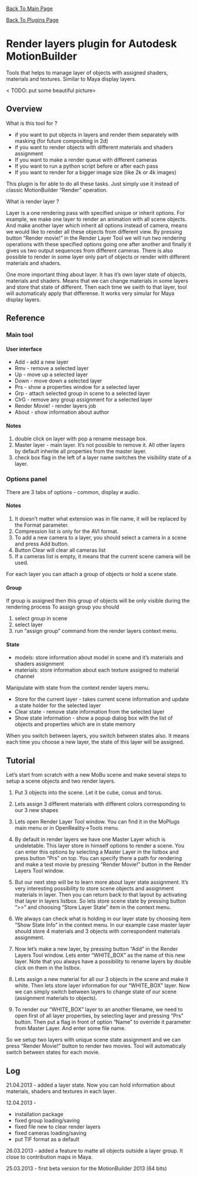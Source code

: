 [Back To Main Page](README.md)

[Back To Plugins Page](Plugins.md)

# Render layers plugin for Autodesk MotionBuilder

Tools that helps to manage layer of objects with assigned shaders, materials and textures. Similar to Maya display layers.

< TODO: put some beautiful picture>

## Overview

What is this tool for ?
- if you want to put objects in layers and render them separately with masking (for future compositing in 2d)
- if you want to render objects with different materials and shaders assignment
- If you want to make a render queue with different cameras
- If you want to run a python script before or after each pass
- If you want to render for a bigger image size (like 2k or 4k images)

This plugin is for able to do all these tasks. Just simply use it instead of classic MotionBuilder “Render” operation.

What is render layer ?

Layer is a one rendering pass with specified unique or inherit options. For example, we make one layer to render an animation with all scene objects. And make another layer which inherit all options instead of camera, means we would like to render all these objects from different view. By pressing button “Render movie!” in the Render Layer Tool we will run two rendering operations with these specified options going one after another and finally it gives us two output sequences from different cameras. There is also possible to render in some layer only part of objects or render with different materials and shaders.

One more important thing about layer. It has it’s own layer state of objects, materials and shaders. Means that we can change materials in some layers and store that state of different. Then each time we swith to that layer, tool will automaticaly apply that differense. It works very simular for Maya display layers.


## Reference

### Main tool
 
#### User interface
* Add - add a new layer
* Rmv - remove a selected layer
* Up - move up a selected layer
* Down - move down a selected layer
* Prs - show a properties window for a selected layer
* Grp - attach selected group in scene to a selected layer
* ClrG - remove any group assignment for a selected layer
* Render Movie! - render layers job
* About - show information about author

#### Notes
1) double click on layer with pop a rename message box.
2) Master layer - main layer. It’s not possible to remove it. All other layers by default inherite all properties from the master layer.
3) check box flag in the left of a layer name switches the visibility state of a layer.

### Options panel

There are 3 tabs of options - common, display и audio.

#### Notes
1) It doesn’t matter what extension was in file name, it will be replaced by the Format parameter.
2) Compression list is only for the AVI format.
3) To add a new camera to a layer, you should select a camera in a scene and press Add button.
4) Button Clear will clear all cameras list
5) If a cameras list is empty, it means that the current scene camera will be used.

For each layer you can attach a group of objects or hold a scene state.

#### Group
If group is assigned then this group of objects will be only visible during the rendering process
To assign group you should
1) select group in scene
2) select layer
3) run “assign group” command from the render layers context menu.

#### State
- models: store information about model in scene and it’s materials and shaders assignment
- materials: store information about each texture assigned to material channel

Manipulate with state from the context render layers menu.
* Store for the current layer - takes current scene information and update a state holder for the selected layer
* Clear state - remove state information from the selected layer
* Show state information - show a popup dialog box with the list of objects and properties which are in state memory

When you switch between layers, you switch between states also. It means each time you choose a new layer, the state of this layer will be assigned.

## Tutorial

Let’s start from scratch with a new MoBu scene and make several steps to setup a scene objects and two render layers.

1. Put 3 objects into the scene. Let it be cube, conus and torus.


2. Lets assign 3 different materials with different colors corresponding to our 3 new shapes


3. Lets open Render Layer Tool window. You can find it in the MoPlugs main menu or in OpenReality->Tools menu.


4. By default in render layers we have one Master Layer which is undeletable. This layer store in himself options to render a scene. You can enter this options by selecting a Master Layer in the listbox and press button “Prs” on top. You can specify there a path for rendering and make a test movie by pressing “Render Movie!” button in the Render Layers Tool window.


4. But our next step will be to learn more about layer state assignment. It’s very interesting possibility to store scene objects and assignment materials in layer. Then you can return back to that layout by activating that layer in layers listbox. So lets store scene state by pressing button “>>” and choosing “Store Layer State” item in the context menu.


5. We always can check what is holding in our layer state by choosing item “Show State Info” in the context menu. In our example case master layer should store 4 materials and 3 objects with correspondent materials assignment.


6. Now let’s make a new layer, by pressing button “Add” in the Render Layers Tool window. Lets enter “WHITE_BOX” as the name of this new layer. Note that you always have a possibility to rename layers by double click on them in the listbox.


7. Lets assign a new material for all our 3 objects in the scene and make it white. Then lets store layer information for our “WHITE_BOX” layer. Now we can simply switch between layers to change state of our scene (assignment materials to objects).

8. To render our “WHITE_BOX” layer to an another filename, we need to open first of all layer properties, by selecting layer and pressing “Prs” button. Then put a flag in front of option “Name” to override it parameter from Master Layer. And enter some file name.

So we setup two layers with unique scene state assignment and we can press “Render Movie!” button to render two movies. Tool will automaticaly switch between states for each movie.


## Log

21.04.2013 - added a layer state. Now you can hold information about materials, shaders and textures in each layer.

12.04.2013 - 
- installation package
- fixed group loading/saving
- fixed file new to clear render layers
- fixed cameras loading/saving
- put TIF format as a default

26.03.2013 - added a feature to matte all objects outside a layer group. It close to contribution maps in Maya.

25.03.2013 - first beta version for the MotionBuilder 2013 (64 bits)
